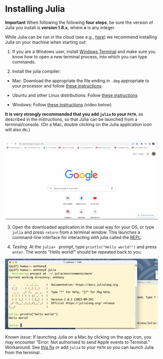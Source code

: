 # Installing Julia

**Important** When following the following **four steps**, be sure the version
of Julia you install is **version 1.8.x**, where **x** is any integer.

While Julia can be run in the cloud (see e.g.,
[here](https://juliahub.com/ui/Home)) we recommend installing Julia on
your machine when starting out:

1. If you are a Windows user, install [Windows
   Terminal](https://apps.microsoft.com/store/detail/windows-terminal/9N0DX20HK701?hl=en-nz&gl=nz)
   and make sure you know how to open a new terminal process, into which you can type
   commands.

2. Install the julia compiler:
  
  - Mac: Download the appropriate the file ending in `.dmg` appropriate to your processor
    and follow [these instructions](https://julialang.org/downloads/platform/#macos).

  - Ubuntu and other Linux distributions: Follow [these instructions](https://ferrolho.github.io/blog/2019-01-26/how-to-install-julia-on-ubuntu)
	
  - Windows: Follow [these instructions](https://julialang.org/downloads/platform/#windows) (video below)

  **It is very strongly recommended that you add `julia` to your `PATH`**, as described in
  the instructions, so that Julia can be launched from a terminal/console. (On a Mac,
  double clicking on the Julia application icon will also do.)

  <br style="width:600px; height:480px">
    <img src="./Julia_Installation.gif" />
  </br>

3. Open the downloaded application in the usual way for your OS, or 
  type `julia` and press `return` from a terminal window. This launches a command-line
  interface for interacting with julia called the
  [REPL](https://en.wikipedia.org/wiki/Read–eval–print_loop).

4. *Testing.* At the `julia> ` prompt, type `println("Hello
  world!")` and press `enter`. The words "Hello world!" should be repeated back to you:
  
![Julia REPL screen shot](/assets/hello_world.png)

*Known issue*: If launching Julia on a Mac by clicking on the app icon, you may encounter
"Error: Not authorised to send Apple events to Terminal." Workaround: See [this
fix](https://apple.stackexchange.com/questions/393096/error-not-authorised-to-send-apple-events-to-terminal-when-starting-maxima)
or add `julia` to your `PATH` so you can launch Julia from the terminal .
